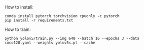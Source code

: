 

How to install:

```commandline
conda install pytorch torchvision cpuonly -c pytorch
pip install -r requirements.txt
```

How to train:

```commandline
python yolov5/train.py --img 640 --batch 16 --epochs 3 --data coco128.yaml --weights yolov5s.pt --cache
```

